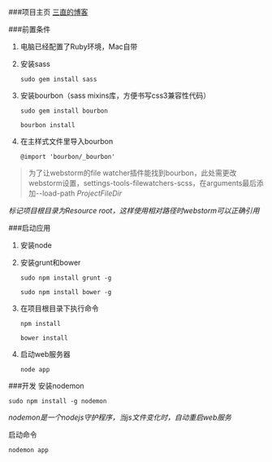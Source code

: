 ###项目主页
[三直的博客](http://sanzhi.me)

###前置条件
1. 电脑已经配置了Ruby环境，Mac自带

2. 安装sass

    `sudo gem install sass`

3. 安装bourbon（sass mixins库，方便书写css3兼容性代码）

    `sudo gem install bourbon`

    `bourbon install`

4. 在主样式文件里导入bourbon

    `@import 'bourbon/_bourbon'`

>为了让webstorm的file watcher插件能找到bourbon，此处需更改webstorm设置，settings-tools-filewatchers-scss，在arguments最后添加--load-path $ProjectFileDir$

*标记项目根目录为Resource root，这样使用相对路径时webstorm可以正确引用*


###启动应用
1. 安装node
2. 安装grunt和bower

    `sudo npm install grunt -g`

    `sudo npm install bower -g`

3. 在项目根目录下执行命令

    `npm install`

    `bower install`

4. 启动web服务器

    `node app`

###开发
安装nodemon

`sudo npm install -g nodemon`

*nodemon是一个nodejs守护程序，当js文件变化时，自动重启web服务*

启动命令

`nodemon app`